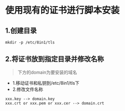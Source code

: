 # 使用现有的证书进行脚本安装
## 1.创建目录
```
mkdir -p /etc/8in1/tls
```
## 2.将证书放到指定目录并修改名称
>下方的domain为要安装的域名
- 1.移动证书和私钥到/etc/8in1/tls下
- 2.修改文件名称
```
xxx.key --> domain.key
xxx.crt or xxx.pem or xxx.cer --> domain.crt
```
